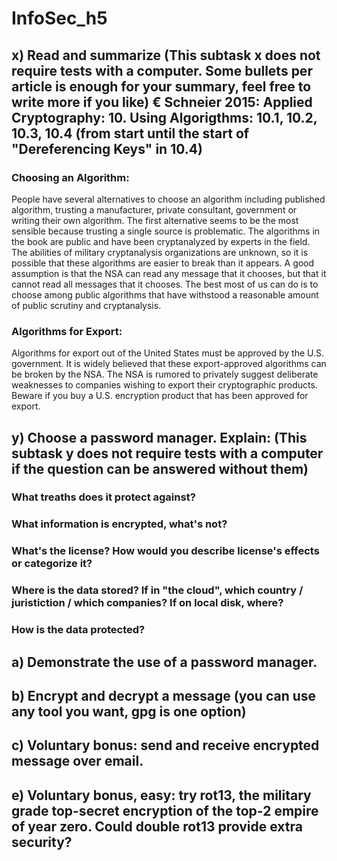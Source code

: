 # InfoSec_h5


## x) Read and summarize (This subtask x does not require tests with a computer. Some bullets per article is enough for your summary, feel free to write more if you like) € Schneier 2015: Applied Cryptography: 10. Using Algorigthms: 10.1, 10.2, 10.3, 10.4 (from start until the start of "Dereferencing Keys" in 10.4)


### Choosing an Algorithm:

People have several alternatives to choose an algorithm including published algorithm, trusting a manufacturer, private consultant, government or writing their own algorithm.
The first alternative seems to be the most sensible because trusting a single source is problematic.
The algorithms in the book are public and have been cryptanalyzed by experts in the field.
The abilities of military cryptanalysis organizations are unknown, so it is possible that these algorithms are easier to break than it appears.
A good assumption is that the NSA can read any message that it chooses, but that it cannot read all messages that it chooses.
The best most of us can do is to choose among public algorithms that have withstood a reasonable amount of public scrutiny and cryptanalysis.

### Algorithms for Export:

Algorithms for export out of the United States must be approved by the U.S. government.
It is widely believed that these export-approved algorithms can be broken by the NSA.
The NSA is rumored to privately suggest deliberate weaknesses to companies wishing to export their cryptographic products.
Beware if you buy a U.S. encryption product that has been approved for export.



## y) Choose a password manager. Explain: (This subtask y does not require tests with a computer if the question can be answered without them)

### What treaths does it protect against?

### What information is encrypted, what's not?

### What's the license? How would you describe license's effects or categorize it?

### Where is the data stored? If in "the cloud", which country / juristiction / which companies? If on local disk, where?

### How is the data protected?


## a) Demonstrate the use of a password manager.


## b) Encrypt and decrypt a message (you can use any tool you want, gpg is one option)


## c) Voluntary bonus: send and receive encrypted message over email.


## e) Voluntary bonus, easy: try rot13, the military grade top-secret encryption of the top-2 empire of year zero. Could double rot13 provide extra security?
